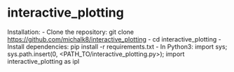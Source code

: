 # interactive_plotting

Installation:
    - Clone the repository: git clone https://github.com/michalk8/interactive_plotting
    - cd interactive_plotting
    - Install dependencies: pip install -r requirements.txt
    - In Python3: import sys; sys.path.insert(0, <PATH_TO/interactive_plotting.py>); import interactive_plotting as ipl
